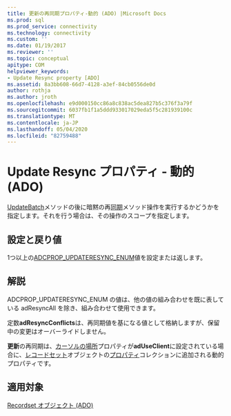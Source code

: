 ```yaml
---
title: 更新の再同期プロパティ-動的 (ADO) |Microsoft Docs
ms.prod: sql
ms.prod_service: connectivity
ms.technology: connectivity
ms.custom: ''
ms.date: 01/19/2017
ms.reviewer: ''
ms.topic: conceptual
apitype: COM
helpviewer_keywords:
- Update Resync property [ADO]
ms.assetid: 8a3bb608-66d7-4128-a3ef-84cb0556de0d
author: rothja
ms.author: jroth
ms.openlocfilehash: e9d000150cc86a8c838ac5dea827b5c376f3a79f
ms.sourcegitcommit: 6037fb1f1a5ddd933017029eda5f5c281939100c
ms.translationtype: MT
ms.contentlocale: ja-JP
ms.lasthandoff: 05/04/2020
ms.locfileid: "82759488"
---
```

# <a name="update-resync-property-dynamic-ado"></a>Update Resync プロパティ - 動的 (ADO)
[UpdateBatch](../../../ado/reference/ado-api/updatebatch-method.md)メソッドの後に暗黙の再[同期](../../../ado/reference/ado-api/resync-method.md)メソッド操作を実行するかどうかを指定します。それを行う場合は、その操作のスコープを指定します。  
  
## <a name="settings-and-return-values"></a>設定と戻り値  
 1つ以上の[ADCPROP_UPDATERESYNC_ENUM](../../../ado/reference/ado-api/adcprop-updateresync-enum.md)値を設定または返します。  
  
## <a name="remarks"></a>解説  
 ADCPROP_UPDATERESYNC_ENUM の値は、他の値の組み合わせを既に表している adResyncAll を除き、組み合わせて使用できます。  
  
 定数**adResyncConflicts**は、再同期値を基になる値として格納しますが、保留中の変更はオーバーライドしません。  
  
 **更新**の再同期は、[カーソルの場所](../../../ado/reference/ado-api/cursorlocation-property-ado.md)プロパティが**adUseClient**に設定されている場合に、[レコードセット](../../../ado/reference/ado-api/recordset-object-ado.md)オブジェクトの[プロパティ](../../../ado/reference/ado-api/properties-collection-ado.md)コレクションに追加される動的プロパティです。  
  
## <a name="applies-to"></a>適用対象  
 [Recordset オブジェクト (ADO)](../../../ado/reference/ado-api/recordset-object-ado.md)
